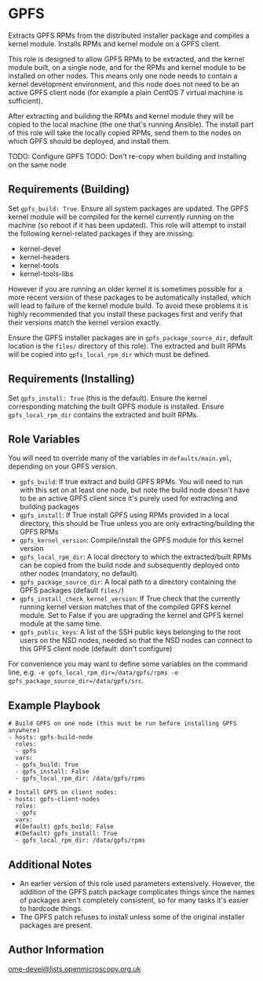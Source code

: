 GPFS
====

Extracts GPFS RPMs from the distributed installer package and compiles a kernel module.
Installs RPMs and kernel module on a GPFS client.

This role is designed to allow GPFS RPMs to be extracted, and the kernel module built, on a single node, and for the RPMs and kernel module to be installed on other nodes.
This means only one node needs to contain a kernel development environment, and this node does not need to be an active GPFS client node (for example a plain CentOS 7 virtual machine is sufficient).

After extracting and building the RPMs and kernel module they will be copied to the local machine (the one that's running Ansible).
The install part of this role will take the locally copied RPMs, send them to the nodes on which GPFS should be deployed, and install them.

TODO: Configure GPFS
TODO: Don't re-copy when building and installing on the same node


Requirements (Building)
-----------------------

Set `gpfs_build: True`.
Ensure all system packages are updated.
The GPFS kernel module will be compiled for the kernel currently running on the machine (so reboot if it has been updated).
This role will attempt to install the following kernel-related packages if they are missing:

- kernel-devel
- kernel-headers
- kernel-tools
- kernel-tools-libs

However if you are running an older kernel it is sometimes possible for a more recent version of these packages to be automatically installed, which will lead to failure of the kernel module build.
To avoid these problems it is highly recommended that you install these packages first and verify that their versions match the kernel version exactly.

Ensure the GPFS installer packages are in `gpfs_package_source_dir`, default location is the `files/` directory of this role).
The extracted and built RPMs will be copied into `gpfs_local_rpm_dir` which must be defined.


Requirements (Installing)
-------------------------

Set `gpfs_install: True` (this is the default).
Ensure the kernel corresponding matching the built GPFS module is installed.
Ensure `gpfs_local_rpm_dir` contains the extracted and built RPMs.


Role Variables
--------------

You will need to override many of the variables in `defaults/main.yml`, depending on your GPFS version.

- `gpfs_build`: If true extract and build GPFS RPMs. You will need to run with this set on at least one node, but note the build node doesn't have to be an active GPFS client since it's purely used for extracting and building packages
- `gpfs_install`: If True install GPFS using RPMs provided in a local directory, this should be True unless you are only extracting/building the GPFS RPMs
- `gpfs_kernel_version`: Compile/install the GPFS module for this kernel version
- `gpfs_local_rpm_dir`: A local directory to which the extracted/built RPMs can be copied from the build node and subsequently deployed onto other nodes (mandatory, no default).
- `gpfs_package_source_dir`: A local path to a directory containing the GPFS packages (default `files/`)
- `gpfs_install_check_kernel_version`: If True check that the currently running kernel version matches that of the compiled GPFS kernel module. Set to False if you are upgrading the kernel and GPFS kernel module at the same time.
- `gpfs_public_keys`: A list of the SSH public keys belonging to the root users on the NSD nodes, needed so that the NSD nodes can connect to this GPFS client node (default: don't configure)

For convenience you may want to define some variables on the command line, e.g. `-e gpfs_local_rpm_dir=/data/gpfs/rpms -e gpfs_package_source_dir=/data/gpfs/src`.

Example Playbook
----------------

    # Build GPFS on one node (this must be run before installing GPFS anywhere)
    - hosts: gpfs-build-node
      roles:
      - gpfs
      vars:
      - gpfs_build: True
      - gpfs_install: False
      - gpfs_local_rpm_dir: /data/gpfs/rpms

    # Install GPFS on client nodes:
    - hosts: gpfs-client-nodes
      roles:
      - gpfs
      vars:
      #(Default) gpfs_build: False
      #(Default) gpfs_install: True
      - gpfs_local_rpm_dir: /data/gpfs/rpms


Additional Notes
----------------

- An earlier version of this role used parameters extensively.
  However, the addition of the GPFS patch package complicates things since the names of packages aren't completely consistent, so for many tasks it's easier to hardcode things.
- The GPFS patch refuses to install unless some of the original installer packages are present.


Author Information
------------------

ome-devel@lists.openmicroscopy.org.uk
